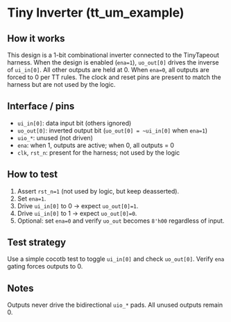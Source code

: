 # Tiny Inverter (tt_um_example)

## How it works
This design is a 1-bit combinational inverter connected to the TinyTapeout harness. When the design is enabled (`ena=1`), `uo_out[0]` drives the inverse of `ui_in[0]`. All other outputs are held at 0. When `ena=0`, all outputs are forced to 0 per TT rules. The clock and reset pins are present to match the harness but are not used by the logic.

## Interface / pins
- `ui_in[0]`: data input bit (others ignored)
- `uo_out[0]`: inverted output bit (`uo_out[0] = ~ui_in[0]` when `ena=1`)
- `uio_*`: unused (not driven)
- `ena`: when 1, outputs are active; when 0, all outputs = 0
- `clk`, `rst_n`: present for the harness; not used by the logic

## How to test
1. Assert `rst_n=1` (not used by logic, but keep deasserted).
2. Set `ena=1`.
3. Drive `ui_in[0]` to 0 → expect `uo_out[0]=1`.
4. Drive `ui_in[0]` to 1 → expect `uo_out[0]=0`.
5. Optional: set `ena=0` and verify `uo_out` becomes `8'h00` regardless of input.

## Test strategy
Use a simple cocotb test to toggle `ui_in[0]` and check `uo_out[0]`. Verify `ena` gating forces outputs to 0.

## Notes
Outputs never drive the bidirectional `uio_*` pads. All unused outputs remain 0.
